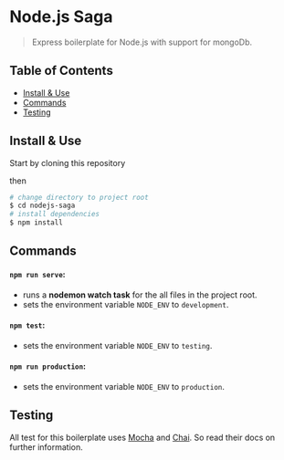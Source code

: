 # Node.js Saga

> Express boilerplate for Node.js with support for mongoDb.

## Table of Contents
* [Install & Use](#install-and-use)
* [Commands](#commands)
* [Testing](#testing)

## Install & Use

Start by cloning this repository

then

```sh
# change directory to project root
$ cd nodejs-saga
# install dependencies
$ npm install
```

## Commands

#### `npm run serve`:
- runs a **nodemon watch task** for the all files in the project root.
- sets the environment variable `NODE_ENV` to `development`.

#### `npm test`:
- sets the environment variable `NODE_ENV` to `testing`.

#### `npm run production`:
- sets the environment variable `NODE_ENV` to `production`.

## Testing

All test for this boilerplate uses [Mocha](https://github.com/mochajs/mocha) and [Chai](https://github.com/chaijs/chai). So read their docs on further information.